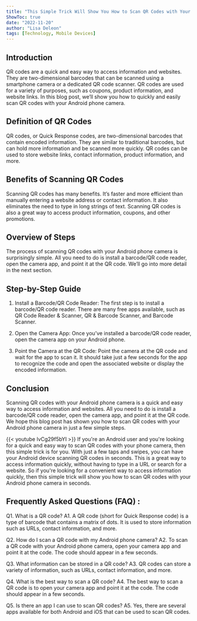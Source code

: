 ```yaml
---
title: "This Simple Trick Will Show You How to Scan QR Codes with Your Android Phone Camera in Seconds!"
ShowToc: true 
date: "2022-11-20"
author: "Lisa Deleon" 
tags: [Technology, Mobile Devices]
---
```

## Introduction

QR codes are a quick and easy way to access information and websites. They are two-dimensional barcodes that can be scanned using a smartphone camera or a dedicated QR code scanner. QR codes are used for a variety of purposes, such as coupons, product information, and website links. In this blog post, we’ll show you how to quickly and easily scan QR codes with your Android phone camera.

## Definition of QR Codes

QR codes, or Quick Response codes, are two-dimensional barcodes that contain encoded information. They are similar to traditional barcodes, but can hold more information and be scanned more quickly. QR codes can be used to store website links, contact information, product information, and more.

## Benefits of Scanning QR Codes

Scanning QR codes has many benefits. It’s faster and more efficient than manually entering a website address or contact information. It also eliminates the need to type in long strings of text. Scanning QR codes is also a great way to access product information, coupons, and other promotions.

## Overview of Steps

The process of scanning QR codes with your Android phone camera is surprisingly simple. All you need to do is install a barcode/QR code reader, open the camera app, and point it at the QR code. We’ll go into more detail in the next section.

## Step-by-Step Guide

1. Install a Barcode/QR Code Reader: The first step is to install a barcode/QR code reader. There are many free apps available, such as QR Code Reader & Scanner, QR & Barcode Scanner, and Barcode Scanner.

2. Open the Camera App: Once you’ve installed a barcode/QR code reader, open the camera app on your Android phone.

3. Point the Camera at the QR Code: Point the camera at the QR code and wait for the app to scan it. It should take just a few seconds for the app to recognize the code and open the associated website or display the encoded information.

## Conclusion

Scanning QR codes with your Android phone camera is a quick and easy way to access information and websites. All you need to do is install a barcode/QR code reader, open the camera app, and point it at the QR code. We hope this blog post has shown you how to scan QR codes with your Android phone camera in just a few simple steps.

{{< youtube lvCg29f5bYI >}} 
If you're an Android user and you're looking for a quick and easy way to scan QR codes with your phone camera, then this simple trick is for you. With just a few taps and swipes, you can have your Android device scanning QR codes in seconds. This is a great way to access information quickly, without having to type in a URL or search for a website. So if you're looking for a convenient way to access information quickly, then this simple trick will show you how to scan QR codes with your Android phone camera in seconds.

## Frequently Asked Questions (FAQ) :
Q1. What is a QR code?
A1. A QR code (short for Quick Response code) is a type of barcode that contains a matrix of dots. It is used to store information such as URLs, contact information, and more. 

Q2. How do I scan a QR code with my Android phone camera?
A2. To scan a QR code with your Android phone camera, open your camera app and point it at the code. The code should appear in a few seconds. 

Q3. What information can be stored in a QR code?
A3. QR codes can store a variety of information, such as URLs, contact information, and more. 

Q4. What is the best way to scan a QR code?
A4. The best way to scan a QR code is to open your camera app and point it at the code. The code should appear in a few seconds. 

Q5. Is there an app I can use to scan QR codes?
A5. Yes, there are several apps available for both Android and iOS that can be used to scan QR codes.


